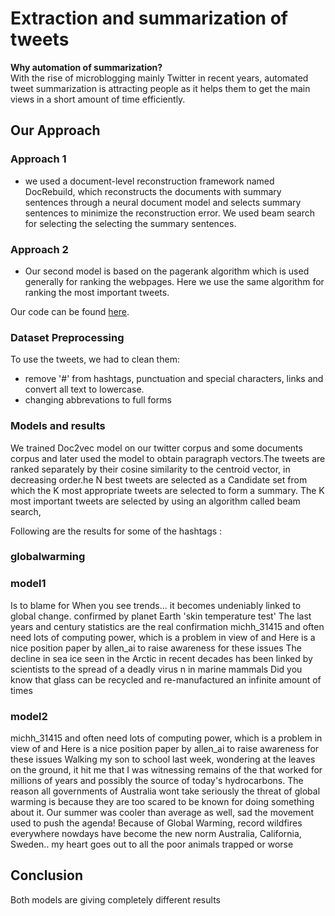 # Extraction and summarization of tweets

<b>Why automation of summarization?</b>
<br/>
With the rise of microblogging mainly Twitter in recent years, automated tweet summarization is attracting people as it helps them to get the main views in a short amount of time efficiently.

## Our Approach
### Approach 1
- we used a document-level reconstruction framework named DocRebuild, which reconstructs the documents with summary
  sentences through a neural document model and selects summary sentences to minimize the reconstruction error. 
  We used beam search for selecting the selecting the summary sentences.
### Approach 2
- Our second model is based on the pagerank algorithm which is used generally for ranking the webpages. Here we use the same   algorithm for ranking the most important tweets. 
  
Our code can be found [here](https://github.com/priyendumori/Extraction-and-Summarization-of-Tweets).

### Dataset Preprocessing 
To use the tweets, we had to clean them:
- remove '\#' from hashtags, punctuation and special characters, links and convert all text to lowercase.  
- changing abbrevations to full forms


### Models and results
We trained Doc2vec model on our twitter corpus and some documents corpus and later used the model to obtain paragraph vectors.The tweets are ranked separately by their cosine similarity to the centroid vector, in decreasing order.he N best tweets are selected as a Candidate set from which the K most appropriate tweets are selected to form a summary. The K most important tweets are selected by using an algorithm called beam search,


Following are the results for some of the hashtags :

### globalwarming
  ### model1
  Is to blame for When you see trends... it becomes undeniably linked to global change. 
  confirmed by planet Earth 'skin temperature test' The last years and century statistics are the real confirmation 
  michh_31415 and often need lots of computing power, which is a problem in view of and Here is a nice position paper by       allen_ai to raise awareness for these issues 
  The decline in sea ice seen in the Arctic in recent decades has been linked by scientists to the spread of a deadly virus n   in marine mammals 
  Did you know that glass can be recycled and re-manufactured an infinite amount of times 

  ### model2
  michh_31415 and often need lots of computing power, which is a problem in view of and Here is a nice position paper by       allen_ai to raise awareness for these issues
  Walking my son to school last week, wondering at the leaves on the ground, it hit me that I was witnessing remains of the     that worked for millions of years and possibly the source of today's hydrocarbons.
  The reason all governments of Australia wont take seriously the threat of global warming is because they are too scared to   be known for doing something about it.
  Our summer was cooler than average as well, sad the movement used to push the agenda!
  Because of Global Warming, record wildfires everywhere nowdays have become the new norm Australia, California, Sweden.. my   heart goes out to all the poor animals trapped or worse


## Conclusion
Both models are giving completely different results
